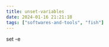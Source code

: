 ```yaml
---
title: unset-variables
date: 2024-01-16 21:21:18
tags: ["softwares-and-tools", "fish"]
---
```

set -e

